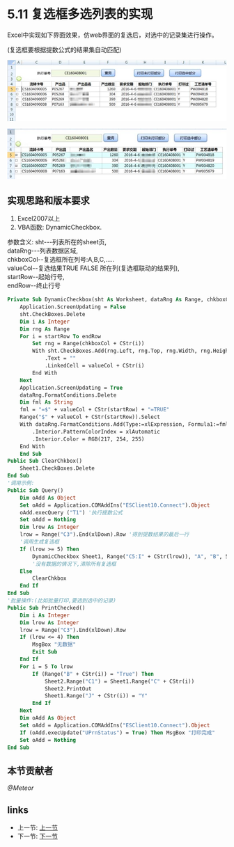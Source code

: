 # 5.11 复选框多选列表的实现
Excel中实现如下界面效果，仿web界面的复选后，对选中的记录集进行操作。

(复选框要根据提数公式的结果集自动匹配)

![](/images/5.11.1.png) 
 
![](/images/5.11.2.png) 

## 实现思路和版本要求
1. Excel2007以上  
2. VBA函数: DynamicCheckbox.  

参数含义: 
	sht---列表所在的sheet页,  
	dataRng---列表数据区域,  
	chkboxCol--复选框所在列号:A,B,C,…..   
	valueCol--复选结果TRUE FALSE 所在列(复选框联动的结果列),  
	startRow--起始行号,  
	endRow--终止行号  
	
```vb
Private Sub DynamicCheckbox(sht As Worksheet, dataRng As Range, chkboxCol As String, valueCol As String, startRow As Integer,endRow As Integer)
	Application.ScreenUpdating = False
	sht.CheckBoxes.Delete
	Dim i As Integer
	Dim rng As Range
	For i = startRow To endRow
		Set rng = Range(chkboxCol + CStr(i))
		With sht.CheckBoxes.Add(rng.Left, rng.Top, rng.Width, rng.Height)
			.Text = ""
			.LinkedCell = valueCol + CStr(i)
		End With
	Next
	Application.ScreenUpdating = True
	dataRng.FormatConditions.Delete
	Dim fml As String
	fml = "=$" + valueCol + CStr(startRow) + "=TRUE"
	Range("$" + valueCol + CStr(startRow)).Select
	With dataRng.FormatConditions.Add(Type:=xlExpression, Formula1:=fml)
		.Interior.PatternColorIndex = xlAutomatic
		.Interior.Color = RGB(217, 254, 255)
	End With
	End Sub
Public Sub ClearChkbox()
	Sheet1.CheckBoxes.Delete
End Sub
'调用示例:
Public Sub Query()
	Dim oAdd As Object
	Set oAdd = Application.COMAddIns("ESClient10.Connect").Object
	oAdd.execQuery ("T1") '执行提数公式
	Set oAdd = Nothing
	Dim lrow As Integer
	lrow = Range("C3").End(xlDown).Row '得到提数结果的最后一行
	'调用生成复选框
	If (lrow >= 5) Then
		DynamicCheckbox Sheet1, Range("C5:I" + CStr(lrow)), "A", "B", 5, lrow
		'没有数据的情况下,清除所有复选框
	Else
		ClearChkbox
	End If
End Sub
'批量操作:(比如批量打印,要选到选中的记录)
Public Sub PrintChecked()
	Dim i As Integer
	Dim lrow As Integer
	lrow = Range("C3").End(xlDown).Row
	If (lrow <= 4) Then
		MsgBox "无数据"
		Exit Sub
	End If
	For i = 5 To lrow
		If (Range("B" + CStr(i)) = "True") Then
			Sheet2.Range("C1") = Sheet1.Range("C" + CStr(i))
			Sheet2.PrintOut
			Sheet1.Range("J" + CStr(i)) = "Y"
		End If
	Next
	Dim oAdd As Object
	Set oAdd = Application.COMAddIns("ESClient10.Connect").Object
	If (oAdd.execUpdate("UPrnStatus") = True) Then MsgBox "打印完成"
	Set oAdd = Nothing
End Sub
```

## 本节贡献者
*@Meteor*

## links
  * 上一节: [上一节](<05.10.md>)
  * 下一节: [下一节](<05.12.md>)
